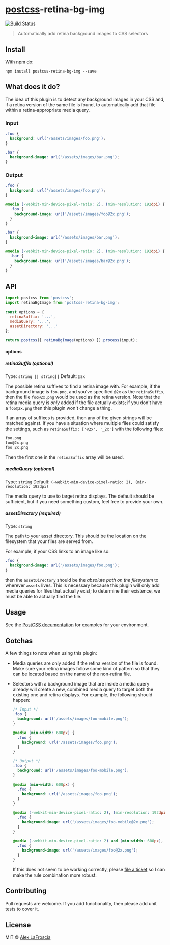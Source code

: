 # [postcss][postcss]-retina-bg-img

[![Build Status](https://travis-ci.org/alexlafroscia/postcss-retina-bg-img.svg?branch=master)][ci]

> Automatically add retina background images to CSS selectors

## Install

With [npm](https://npmjs.org/package/postcss-retina-bg-img) do:

```
npm install postcss-retina-bg-img --save
```

## What does it do?

The idea of this plugin is to detect any background images in your CSS and, if a retina version of the same file is found, to automatically add that file within a retina-appropriate media query.

### Input

```css
.foo {
  background: url('/assets/images/foo.png');
}

.bar {
  background-image: url('/assets/images/bar.png');
}
```

### Output

```css
.foo {
  background: url('/assets/images/foo.png');
}

@media (-webkit-min-device-pixel-ratio: 2), (min-resolution: 192dpi) {
  .foo {
    background-image: url('/assets/images/foo@2x.png');
  }
}

.bar {
  background-image: url('/assets/images/bar.png');
}

@media (-webkit-min-device-pixel-ratio: 2), (min-resolution: 192dpi) {
  .bar {
    background-image: url('/assets/images/bar@2x.png');
  }
}
```

## API

```javascript
import postcss from 'postcss';
import retinaBgImage from 'postcss-retina-bg-img';

const options = {
  retinaSuffix: '...',
  mediaQuery: '...',
  assetDirectory: '...'
};

return postcss([ retinaBgImage(options) ]).process(input);
```

#### options

##### retinaSuffix *(optional)*

Type: `string || string[]`
Default: `@2x`

The possible retina suffixes to find a retina image with.  For example, if the background image is `foo.png`, and you've specified `@2x` as the `retinaSuffix`, then the file `foo@2x.png` would be used as the retina version.  Note that the retina media query is _only_ added if the file actually exists; if you don't have a `foo@2x.png` then this plugin won't change a thing.

If an array of suffixes is provided, then any of the given strings will be matched against.  If you have a situation where multiple files could satisfy the settings, such as `retinaSuffix: ['@2x', '_2x']` with the following files:

```txt
foo.png
foo@2x.png
foo_2x.png
```

Then the first one in the `retinaSuffix` array will be used.

##### mediaQuery *(optional)*

Type: `string`
Default: `(-webkit-min-device-pixel-ratio: 2), (min-resolution: 192dpi)`

The media query to use to target retina displays.  The default should be sufficient, but if you need something custom, feel free to provide your own.

##### assetDirectory *(required)*

Type: `string`

The path to your asset directory.  This should be the location on the filesystem that your files are served from.

For example, if your CSS links to an image like so:

```css
.foo {
  background-image: url('/assets/images/foo.png');
}
```

then the `assetDirectory` should be the *absolute path on the filesystem* to wherever `assets` lives.  This is necessary because this plugin will only add media queries for files that actually exist; to determine their existence, we must be able to actually find the file.

## Usage

See the [PostCSS documentation](https://github.com/postcss/postcss#usage) for examples for your environment.

## Gotchas

A few things to note when using this plugin:

- Media queries are only added if the retina version of the file is found.  Make sure your retina images follow some kind of pattern so that they can be located based on the name of the non-retina file.
- Selectors with a background image that are inside a media query already will create a new, combined media query to target both the existing one and retina displays.  For example, the following should happen:

    ```css
    /* Input */
    .foo {
      background: url('/assets/images/foo-mobile.png');
    }

    @media (min-width: 600px) {
      .foo {
        background: url('/assets/images/foo.png');
      }
    }
    ```

    ```css
    /* Output */
    .foo {
      background: url('/assets/images/foo-mobile.png');
    }

    @media (min-width: 600px) {
      .foo {
        background: url('/assets/images/foo.png');
      }
    }

    @media (-webkit-min-device-pixel-ratio: 2), (min-resolution: 192dpi) {
      .foo {
        background-image: url('/assets/images/foo-mobile@2x.png');
      }
    }

    @media (-webkit-min-device-pixel-ratio: 2) and (min-width: 600px), (min-resolution: 192dpi) and (min-width: 600px) {
      .foo {
        background-image: url('/assets/images/foo@2x.png');
      }
    }
    ```

    If this does not seem to be working correctly, please [file a ticket][issues] so I can make the rule combination more robust.


## Contributing

Pull requests are welcome. If you add functionality, then please add unit tests to cover it.

## License

MIT © [Alex LaFroscia](https://github.com/alexlafroscia/postcss-retina-bg-img)

[ci]:      https://travis-ci.org/alexlafroscia/postcss-retina-bg-img
[issues]:  https://github.com/alexlafroscia/postcss-retina-bg-img/issues
[postcss]: https://github.com/postcss/postcss
